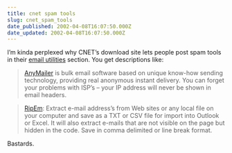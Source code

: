 ```yaml
---
title: cnet spam tools
slug: cnet_spam_tools
date_published: 2002-04-08T16:07:50.000Z
date_updated: 2002-04-08T16:07:50.000Z
---
```


I’m kinda perplexed why CNET’s download site lets people post spam tools in their [email utilities](http://download.cnet.com/downloads/0,10151,0-3356723-106-0-1-0,00.html?tag=st.dl.10063.dir.3356723) section. You get descriptions like:

> [AnyMailer](http://download.cnet.com/downloads/0-3356723-100-9421067.html?tag=st.dl.3356723-106-8.lst-9-2.9421067) is bulk email software based on unique know-how sending technology, providing real anonymous instant delivery. You can forget your problems with ISP’s – your IP address will never be shown in email headers.

> [RipEm](http://download.cnet.com/downloads/0-3356723-100-6546046.html?tag=st.dl.3356723-106-7.lst-9-23.6546046): Extract e-mail address’s from Web sites or any local file on your computer and save as a TXT or CSV file for import into Outlook or Excel. It will also extract e-mails that are not visible on the page but hidden in the code. Save in comma delimited or line break format.

Bastards.
